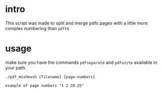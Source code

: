 # intro

This script was made to split and merge pdfs pages with a little more complex
numbering than `pdftk`

# usage

make sure you have the commands `pdfseparate` and `pdfunite` available in your path.

```
./pdf_mishmash [filename] [page-numbers]

example of page numbers "1 2 20-25"
```
